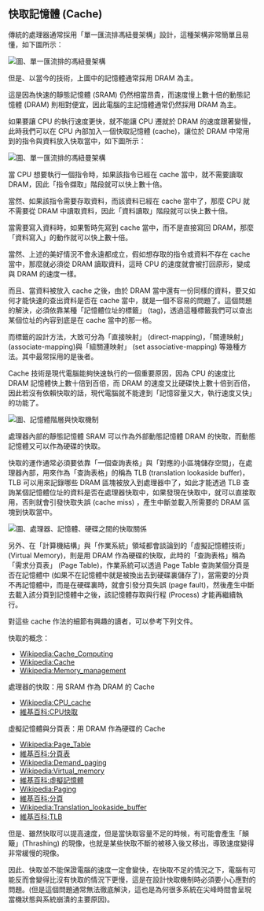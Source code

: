 ## 快取記憶體 (Cache) 

傳統的處理器通常採用「單一匯流排馮紐曼架構」設計，這種架構非常簡單且易懂，如下圖所示：

![圖、單一匯流排的馮紐曼架構](../img/voneumann1bus.jpg)

但是、以當今的技術，上圖中的記憶體通常採用 DRAM 為主。

這是因為快速的靜態記憶體 (SRAM) 仍然相當昂貴，而速度慢上數十倍的動態記憶體 (DRAM) 則相對便宜，因此電腦的主記憶體通常仍然採用 DRAM 為主。

如果要讓 CPU 的執行速度更快，就不能讓 CPU 遷就於 DRAM 的速度跟著變慢，此時我們可以在 CPU 內部加入一個快取記憶體 (cache)，讓位於 DRAM 中常用到的指令與資料放入快取當中，如下圖所示：

![圖、單一匯流排的馮紐曼架構](../img/voneumann1cache.jpg)

當 CPU 想要執行一個指令時，如果該指令已經在 cache 當中，就不需要讀取 DRAM，因此「指令擷取」階段就可以快上數十倍。

當然、如果該指令需要存取資料，而該資料已經在 cache 當中了，那麼 CPU 就不需要從 DRAM 中讀取資料，因此「資料讀取」階段就可以快上數十倍。

當需要寫入資料時，如果暫時先寫到 cache 當中，而不是直接寫回 DRAM，那麼「資料寫入」的動作就可以快上數十倍。

當然、上述的美好情況不會永遠都成立，假如想存取的指令或資料不存在 cache 當中，那麼就必須從 DRAM 讀取資料，這時 CPU 的速度就會被打回原形，變成與 DRAM 的速度一樣。

而且、當資料被放入 cache 之後，由於 DRAM 當中還有一份同樣的資料，要又如何才能快速的查出資料是否在 cache 當中，就是一個不容易的問題了。這個問題的解決，必須依靠某種「記憶體位址的標籤」 (tag)，透過這種標籤我們可以查出某個位址的內容到底是在 cache 當中的那一格。

而標籤的設計方法，大致可分為「直接映射」 (direct-mapping)，「關連映射」(associate-mapping)與「組關連映射」 (set associative-mapping) 等幾種方法。其中最常採用的是後者。

Cache 技術是現代電腦能夠快速執行的一個重要原因，因為 CPU 的速度比 DRAM 記憶體快上數十倍到百倍，而 DRAM 的速度又比硬碟快上數十倍到百倍，因此若沒有依賴快取的話，現代電腦就不能達到「記憶容量又大，執行速度又快」的功能了。

![圖、記憶體階層與快取機制](../img/hierarchy.jpg)

處理器內部的靜態記憶體 SRAM 可以作為外部動態記憶體 DRAM 的快取，而動態記憶體又可以作為硬碟的快取。

快取的運作通常必須要依靠「一個查詢表格」與「對應的小區塊儲存空間」，在處理器內部，用來作為「查詢表格」的稱為 TLB (translation lookaside buffer)， TLB 可以用來記錄哪些 DRAM 區塊被放入到處理器中了，如此才能透過 TLB 查詢某個記憶體位址的資料是否在處理器快取中，如果發現在快取中，就可以直接取用，否則就會引發快取失誤 (cache miss) ，產生中斷並載入所需要的 DRAM 區塊到快取當中。

![圖、處理器、記憶體、硬碟之間的快取關係](../img/voneumann1cache_disk.jpg)

另外、在「計算機結構」與「作業系統」領域都會談論到的「虛擬記憶體技術」(Virtual Memory)，則是用 DRAM 作為硬碟的快取，此時的「查詢表格」稱為「需求分頁表」 (Page Table)，作業系統可以透過 Page Table 查詢某個分頁是否在記憶體中 (如果不在記憶體中就是被換出去到硬碟裏儲存了)，當需要的分頁不再記憶體中，而是在硬碟裏時，就會引發分頁失誤 (page fault)，然後產生中斷去載入該分頁到記憶體中之後，該記憶體存取與行程 (Process) 才能再繼續執行。

對這些 cache 作法的細節有興趣的讀者，可以參考下列文件。

快取的概念：

* [Wikipedia:Cache_Computing]
* [Wikipedia:Cache](http://en.wikipedia.org/wiki/Cache)
* [Wikipedia:Memory_management](http://en.wikipedia.org/wiki/Memory_management)

處理器的快取：用 SRAM 作為 DRAM 的 Cache

* [Wikipedia:CPU_cache](http://en.wikipedia.org/wiki/CPU_cache)
* [維基百科:CPU快取](http://zh.wikipedia.org/wiki/CPU%E7%BC%93%E5%AD%98)

虛擬記憶體與分頁表：用 DRAM 作為硬碟的 Cache

* [Wikipedia:Page_Table](http://en.wikipedia.org/wiki/Page_table)
* [維基百科:分頁表](http://zh.wikipedia.org/wiki/%E5%88%86%E9%A0%81%E8%A1%A8)
* [Wikipedia:Demand_paging](http://en.wikipedia.org/wiki/Demand_paging)
* [Wikipedia:Virtual_memory](http://en.wikipedia.org/wiki/Virtual_memory)
* [維基百科:虛擬記憶體](http://en.wikipedia.org/wiki/Virtual_memory)
* [Wikipedia:Paging](http://en.wikipedia.org/wiki/Paging)
* [維基百科:分頁](http://zh.wikipedia.org/wiki/%E5%88%86%E9%A0%81)
* [Wikipedia:Translation_lookaside_buffer](http://en.wikipedia.org/wiki/Translation_lookaside_buffer)
* [維基百科:TLB](http://zh.wikipedia.org/wiki/TLB)

[Wikipedia:Cache_Computing]:http://en.wikipedia.org/wiki/Cache_(computing)

但是、雖然快取可以提高速度，但是當快取容量不足的時候，有可能會產生「顛簸」(Thrashing) 的現像，也就是某些快取不斷的被移入後又移出，導致速度變得非常緩慢的現像。

因此、快取並不能保證電腦的速度一定會變快，在快取不足的情況之下，電腦有可能反而會變得比沒有快取的情況下更慢，這是在設計快取機制時必須要小心應對的問題。(但是這個問題通常無法徹底解決，這也是為何很多系統在尖峰時間會呈現當機狀態與系統崩潰的主要原因)。



